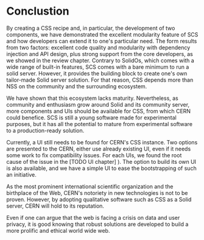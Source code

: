 
<!--  - CSS should be only available to CERN users, otherwise should be taken security consideration
 - SSO integration possible, need more work,
 - OKD4 and CSS show great DevOps characterics, easy to setup and experiment.
 -->

Conclustion 
============

  By creating a CSS recipe and, in particular, the development of two components, we have demonstrated the excellent modularity feature of SCS and how developers can extend it to one's particular need. The form results from two factors: excellent code quality and modularity with dependency injection and API design, plus strong support from the core developers, as we showed in the review chapter.
  Contrary to SolidOs, which comes with a wide range of built-in features, SCS comes with a bare minimum to run a solid server. However, it provides the building block to create one's own tailor-made Solid server solution. For that reason, CSS depends more than NSS on the community and the surrounding ecosystem. 

We have shown that this ecosystem lacks maturity. Nevertheless, as community and enthusiasm grow around Solid and its community server, more components and UIs should be available for CSS, from which CERN could benefice. 
SCS is still a young software made for experimental purposes, but it has all the potential to mature from experimental software to a production-ready solution.

 Currently, a UI still needs to be found for CERN's CSS instance. Two options are presented to the CERN, either use already existing UI, even if it needs some work to fix compatibility issues. For each UIs, we found the root cause of the issue in the [TODO UI chapter] ). The option to build its own UI is also available, and we have a simple UI to ease the bootstrapping of such an initiative.

As the most prominent international scientific organization and the birthplace of the Web, CERN's notoriety in new technologies is not to be proven. However, by adopting qualitative software such as CSS as a Solid server, CERN will hold to its reputation.

Even if one can argue that the web is facing a crisis on data and user privacy, it is good knowing that robust solutions are developed to build a more prolific and ethical world wide web.


